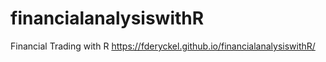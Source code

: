 # financialanalysiswithR

Financial Trading with R https://fderyckel.github.io/financialanalysiswithR/
